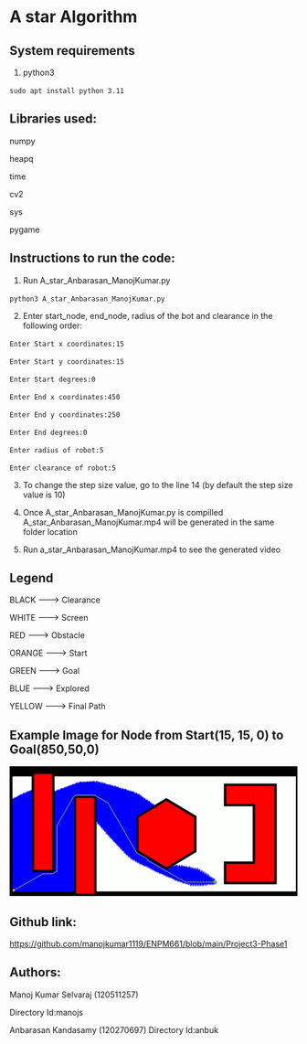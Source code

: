 # A star Algorithm

## System requirements

1. python3

`sudo apt install python 3.11`

## Libraries used:

numpy

heapq

time

cv2

sys

pygame

## Instructions to run the code:

1. Run A_star_Anbarasan_ManojKumar.py

`python3 A_star_Anbarasan_ManojKumar.py`

2. Enter start_node, end_node, radius of the bot and clearance in the following order:

`Enter Start x coordinates:15`

`Enter Start y coordinates:15`

`Enter Start degrees:0`

`Enter End x coordinates:450`

`Enter End y coordinates:250`

`Enter End degrees:0`

`Enter radius of robot:5`

`Enter clearance of robot:5`

3. To change the step size value, go to the line 14 (by default the step size value is 10)

4. Once A_star_Anbarasan_ManojKumar.py is compilled A_star_Anbarasan_ManojKumar.mp4 will be generated in the same folder location

5. Run a_star_Anbarasan_ManojKumar.mp4 to see the generated video

## Legend

BLACK             --->          Clearance

WHITE             --->          Screen

RED               --->          Obstacle

ORANGE            --->          Start

GREEN             --->          Goal

BLUE              --->          Explored

YELLOW            --->          Final Path

## Example Image for Node from Start(15, 15, 0) to Goal(850,50,0)

![A_star](./images/output.png)

## Github link:

https://github.com/manojkumar1119/ENPM661/blob/main/Project3-Phase1

## Authors:

Manoj Kumar Selvaraj (120511257) 

Directory Id:manojs


Anbarasan Kandasamy  (120270697) 
Directory Id:anbuk

